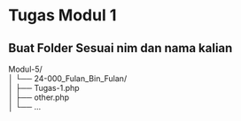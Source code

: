 # Tugas Modul 1

## Buat Folder Sesuai nim dan nama kalian

Modul-5/  
│   └── 24-000_Fulan_Bin_Fulan/  
│       ├── Tugas-1.php  
│       ├── other.php  
│       └── ...  

